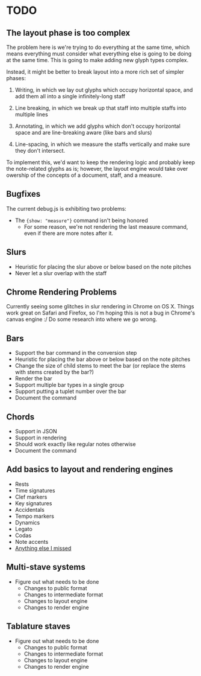 
# TODO

## The layout phase is too complex

The problem here is we're trying to do everything at the same time, which means
everything must consider what everything else is going to be doing at the same 
time. This is going to make adding new glyph types complex.

Instead, it might be better to break layout into a more rich set of simpler
phases:

1. Writing, in which we lay out glyphs which occupy horizontal space, and add
   them all into a single infinitely-long staff

2. Line breaking, in which we break up that staff into multiple staffs into
   multiple lines

3. Annotating, in which we add glyphs which don't occupy horizontal space and
   are line-breaking aware (like bars and slurs)

4. Line-spacing, in which we measure the staffs vertically and make sure they
   don't intersect.

To implement this, we'd want to keep the rendering logic and probably keep the
note-related glyphs as is; however, the layout engine would take over owership
of the concepts of a document, staff, and a measure. 

## Bugfixes

The current debug.js is exhibiting two problems:

* The `{show: "measure"}` command isn't being honored
  - For some reason, we're not rendering the last measure command,
    even if there are more notes after it.

## Slurs

* Heuristic for placing the slur above or below based on the note pitches
* Never let a slur overlap with the staff

## Chrome Rendering Problems

Currently seeing some glitches in slur rendering in Chrome on OS X. Things work
great on Safari and Firefox, so I'm hoping this is not a bug in Chrome's canvas
engine :/ Do some research into where we go wrong.

## Bars

* Support the bar command in the conversion step
* Heuristic for placing the bar above or below based on the note pitches
* Change the size of child stems to meet the bar (or replace the stems with
  stems created by the bar?)
* Render the bar
* Support multiple bar types in a single group
* Support putting a tuplet number over the bar
* Document the command

## Chords

* Support in JSON
* Support in rendering
* Should work exactly like regular notes otherwise
* Document the command

## Add basics to layout and rendering engines

* Rests
* Time signatures
* Clef markers
* Key signatures
* Accidentals
* Tempo markers
* Dynamics
* Legato
* Codas
* Note accents
* [Anything else I missed](http://en.wikipedia.org/wiki/List_of_musical_symbols)

## Multi-stave systems

* Figure out what needs to be done
    * Changes to public format
    * Changes to intermediate format
    * Changes to layout engine
    * Changes to render engine

## Tablature staves

* Figure out what needs to be done
    * Changes to public format
    * Changes to intermediate format
    * Changes to layout engine
    * Changes to render engine

